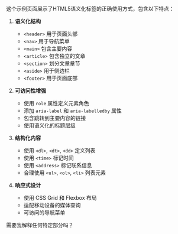 这个示例页面展示了HTML5语义化标签的正确使用方式，包含以下特点：

1. **语义化结构**
   - `<header>` 用于页面头部
   - `<nav>` 用于导航菜单
   - `<main>` 包含主要内容
   - `<article>` 包含独立的文章
   - `<section>` 划分文章章节
   - `<aside>` 用于侧边栏
   - `<footer>` 用于页面底部

2. **可访问性增强**
   - 使用 `role` 属性定义元素角色
   - 添加 `aria-label` 和 `aria-labelledby` 属性
   - 包含跳转到主要内容的链接
   - 使用语义化的标题层级

3. **结构化内容**
   - 使用 `<dl>`, `<dt>`, `<dd>` 定义列表
   - 使用 `<time>` 标记时间
   - 使用 `<address>` 标记联系信息
   - 合理使用 `<ul>`, `<ol>`, `<li>` 列表元素

4. **响应式设计**
   - 使用 CSS Grid 和 Flexbox 布局
   - 适配移动设备的媒体查询
   - 可访问的导航菜单

需要我解释任何特定部分吗？
